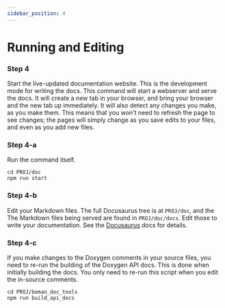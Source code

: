 ```yaml
---
sidebar_position: 4
---
```


# Running and Editing

### Step 4
Start the live-updated documentation website.  This is the development mode
for writing the docs.  This command will start a webserver and serve the docs.
It will create a new tab in your browser, and bring your browser and the new
tab up immediately.  It will also detect any changes you make, as you make
them.  This means that you won't need to refresh the page to see changes; the
pages will simply change as you save edits to your files, and even as you add
new files.

### Step 4-a
Run the command itself.
```term
cd PROJ/doc
npm run start
```

### Step 4-b

Edit your Markdown files.  The full Docusaurus tree is at `PROJ/doc`, and the
The Markdown files being served are found in `PROJ/doc/docs`.  Edit those to
write your documentation.  See the [Docusaurus](https://docusaurus.io/) docs
for details.

### Step 4-c
If you make changes to the Doxygen comments in your source files, you need to
re-run the building of the Doxygen API docs.  This is done when initially
building the docs.  You only need to re-run this script when you edit the
in-source comments.
```term
cd PROJ/beman_doc_tools
npm run build_api_docs
```
